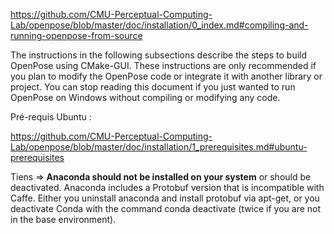https://github.com/CMU-Perceptual-Computing-Lab/openpose/blob/master/doc/installation/0_index.md#compiling-and-running-openpose-from-source

The instructions in the following subsections describe the steps to build
OpenPose using CMake-GUI. These instructions are only recommended if you plan
to modify the OpenPose code or integrate it with another library or project.
You can stop reading this document if you just wanted to run OpenPose on
Windows without compiling or modifying any code.

Pré-requis Ubuntu :

https://github.com/CMU-Perceptual-Computing-Lab/openpose/blob/master/doc/installation/1_prerequisites.md#ubuntu-prerequisites

Tiens => **Anaconda should not be installed on your system** or should be
deactivated.  Anaconda includes a Protobuf version that is incompatible with
Caffe. Either you uninstall anaconda and install protobuf via apt-get, or you
deactivate Conda with the command conda deactivate (twice if you are not in the
base environment).
